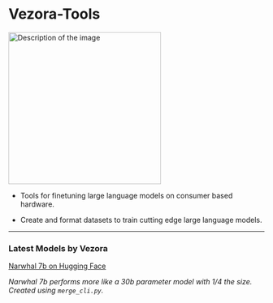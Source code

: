 # Vezora-Tools
<img src="https://i.imgur.com/FYuPeho.jpg" width="300" alt="Description of the image">

* Tools for finetuning large language models on consumer based hardware.

* Create and format datasets to train cutting edge large language models.

---

### Latest Models by Vezora
[Narwhal 7b on Hugging Face](https://huggingface.co/Vezora/Narwhal-7b)

*Narwhal 7b performs more like a 30b parameter model with 1/4 the size. Created using `merge_cli.py`.*
